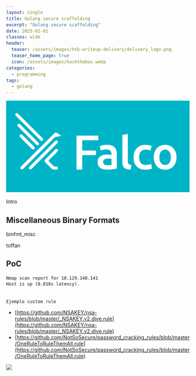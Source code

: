 ```yaml
---
layout: single
title: Golang secure scaffolding
excerpt: "Golang secure scaffolding"
date: 2025-02-01
classes: wide
header:
  teaser: /assets/images/htb-writeup-delivery/delivery_logo.png
  teaser_home_page: true
  icon: /assets/images/hackthebox.webp
categories:
  - programming
tags:  
  - golang
---
```


  <!-- ![](/assets/images/falco-test/falco_runtime_security.png) -->
<img src="/assets/images/falco-test/falco_runtime_security.png" alt="Descripción de la imagen" width="500"/>



Intro

## Miscellaneous Binary Formats

binfmt_misc


toffan


## PoC


    Nmap scan report for 10.129.148.141
    Host is up (0.018s latency).


    Ejemplo custom rule



- [https://github.com/NSAKEY/nsa-rules/blob/master/_NSAKEY.v2.dive.rule](https://github.com/NSAKEY/nsa-rules/blob/master/_NSAKEY.v2.dive.rule)
- [https://github.com/NotSoSecure/password_cracking_rules/blob/master/OneRuleToRuleThemAll.rule](https://github.com/NotSoSecure/password_cracking_rules/blob/master/OneRuleToRuleThemAll.rule)


![](/assets/images/htb-writeup-delivery/root.png)